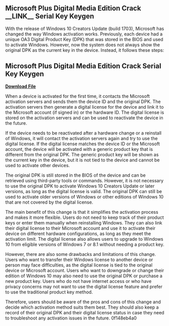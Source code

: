 ## Microsoft Plus Digital Media Edition Crack \_\_LINK\_\_ Serial Key Keygen

  
With the release of Windows 10 Creators Update (build 1703), Microsoft has changed the way Windows activation works. Previously, each device had a unique OA3 Digital Product Key (DPK) that was stored in the BIOS and used to activate Windows. However, now the system does not always show the original DPK as the current key in the device. Instead, it follows these steps:
 
## Microsoft Plus Digital Media Edition Crack Serial Key Keygen


[**Download File**](https://www.google.com/url?q=https%3A%2F%2Furlca.com%2F2tM9XX&sa=D&sntz=1&usg=AOvVaw1KDou6UdBnFzQKrMpX4q3y)

  
When a device is activated for the first time, it contacts the Microsoft activation servers and sends them the device ID and the original DPK. The activation servers then generate a digital license for the device and link it to the Microsoft account (if signed in) or the hardware ID. The digital license is stored on the activation servers and can be used to reactivate the device in the future.
  
If the device needs to be reactivated after a hardware change or a reinstall of Windows, it will contact the activation servers again and try to use the digital license. If the digital license matches the device ID or the Microsoft account, the device will be activated with a generic product key that is different from the original DPK. The generic product key will be shown as the current key in the device, but it is not tied to the device and cannot be used to activate other devices.
  
The original DPK is still stored in the BIOS of the device and can be retrieved using third-party tools or commands. However, it is not necessary to use the original DPK to activate Windows 10 Creators Update or later versions, as long as the digital license is valid. The original DPK can still be used to activate older versions of Windows or other editions of Windows 10 that are not covered by the digital license.
  
The main benefit of this change is that it simplifies the activation process and makes it more flexible. Users do not need to keep track of their product keys or enter them manually when reinstalling Windows. They can also link their digital license to their Microsoft account and use it to activate their device on different hardware configurations, as long as they meet the activation limit. The digital license also allows users to upgrade to Windows 10 from eligible versions of Windows 7 or 8.1 without needing a product key.
  
However, there are also some drawbacks and limitations of this change. Users who want to transfer their Windows license to another device or person may face difficulties, as the digital license is tied to the original device or Microsoft account. Users who want to downgrade or change their edition of Windows 10 may also need to use the original DPK or purchase a new product key. Users who do not have internet access or who have privacy concerns may not want to use the digital license feature and prefer to use the traditional product key method.
  
Therefore, users should be aware of the pros and cons of this change and decide which activation method suits them best. They should also keep a record of their original DPK and their digital license status in case they need to troubleshoot any activation issues in the future.
 0f148eb4a0
